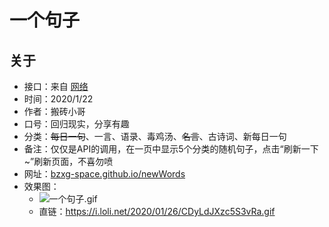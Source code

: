 # 一个句子
## 关于  
* 接口：来自 [网络](https://mubu.com/doc/4MOZyURBTRD "幕布整理")
* 时间：2020/1/22 
* 作者：搬砖小哥
* 口号：回归现实，分享有趣
* 分类：~~每日一句~~、一言、语录、毒鸡汤、~~名言~~、古诗词、新每日一句
* 备注：仅仅是API的调用，在一页中显示5个分类的随机句子，点击“刷新一下~”刷新页面，不喜勿喷
* 网址：[bzxg-space.github.io/newWords](https://bzxg-space.github.io/newWords "一个句子") 
* 效果图：
	* ![一个句子.gif](https://i.loli.net/2020/01/26/CDyLdJXzc5S3vRa.gif)
	* 直链：https://i.loli.net/2020/01/26/CDyLdJXzc5S3vRa.gif
